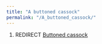 ```yaml
---
title: "A buttoned cassock"
permalink: "/A_buttoned_cassock/"
---
```


1.  REDIRECT [Buttoned cassock](Buttoned_cassock "wikilink")